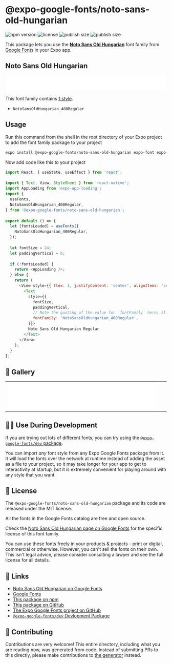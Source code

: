 # @expo-google-fonts/noto-sans-old-hungarian

![npm version](https://flat.badgen.net/npm/v/@expo-google-fonts/noto-sans-old-hungarian)
![license](https://flat.badgen.net/github/license/expo/google-fonts)
![publish size](https://flat.badgen.net/packagephobia/install/@expo-google-fonts/noto-sans-old-hungarian)
![publish size](https://flat.badgen.net/packagephobia/publish/@expo-google-fonts/noto-sans-old-hungarian)

This package lets you use the [**Noto Sans Old Hungarian**](https://fonts.google.com/specimen/Noto+Sans+Old+Hungarian) font family from [Google Fonts](https://fonts.google.com/) in your Expo app.

## Noto Sans Old Hungarian

![Noto Sans Old Hungarian](./font-family.png)

This font family contains [1 style](#-gallery).

- `NotoSansOldHungarian_400Regular`

## Usage

Run this command from the shell in the root directory of your Expo project to add the font family package to your project
```sh
expo install @expo-google-fonts/noto-sans-old-hungarian expo-font expo-app-loading
```

Now add code like this to your project
```js
import React, { useState, useEffect } from 'react';

import { Text, View, StyleSheet } from 'react-native';
import AppLoading from 'expo-app-loading';
import {
  useFonts,
  NotoSansOldHungarian_400Regular,
} from '@expo-google-fonts/noto-sans-old-hungarian';

export default () => {
  let [fontsLoaded] = useFonts({
    NotoSansOldHungarian_400Regular,
  });

  let fontSize = 24;
  let paddingVertical = 6;

  if (!fontsLoaded) {
    return <AppLoading />;
  } else {
    return (
      <View style={{ flex: 1, justifyContent: 'center', alignItems: 'center' }}>
        <Text
          style={{
            fontSize,
            paddingVertical,
            // Note the quoting of the value for `fontFamily` here; it expects a string!
            fontFamily: 'NotoSansOldHungarian_400Regular',
          }}>
          Noto Sans Old Hungarian Regular
        </Text>
      </View>
    );
  }
};

```

## 🔡 Gallery


||||
|-|-|-|
|![NotoSansOldHungarian_400Regular](./NotoSansOldHungarian_400Regular.ttf.png)||||


## 👩‍💻 Use During Development

If you are trying out lots of different fonts, you can try using the [`@expo-google-fonts/dev` package](https://github.com/expo/google-fonts/tree/master/font-packages/dev#readme).

You can import *any* font style from any Expo Google Fonts package from it. It will load the fonts
over the network at runtime instead of adding the asset as a file to your project, so it may take longer
for your app to get to interactivity at startup, but it is extremely convenient
for playing around with any style that you want.

## 📖 License

The `@expo-google-fonts/noto-sans-old-hungarian` package and its code are released under the MIT license.

All the fonts in the Google Fonts catalog are free and open source.

Check the [Noto Sans Old Hungarian page on Google Fonts](https://fonts.google.com/specimen/Noto+Sans+Old+Hungarian) for the specific license of this font family.

You can use these fonts freely in your products & projects - print or digital, commercial or otherwise. However, you can't sell the fonts on their own. This isn't legal advice, please consider consulting a lawyer and see the full license for all details.

## 🔗 Links

- [Noto Sans Old Hungarian on Google Fonts](https://fonts.google.com/specimen/Noto+Sans+Old+Hungarian)
- [Google Fonts](https://fonts.google.com/)
- [This package on npm](https://www.npmjs.com/package/@expo-google-fonts/noto-sans-old-hungarian)
- [This package on GitHub](https://github.com/expo/google-fonts/tree/master/font-packages/noto-sans-old-hungarian)
- [The Expo Google Fonts project on GitHub](https://github.com/expo/google-fonts)
- [`@expo-google-fonts/dev` Devlopment Package](https://github.com/expo/google-fonts/tree/master/font-packages/dev)

## 🤝 Contributing

Contributions are very welcome! This entire directory, including what you are reading now, was generated from code. Instead of submitting PRs to this directly, please make contributions to [the generator](https://github.com/expo/google-fonts/tree/master/packages/generator) instead.
